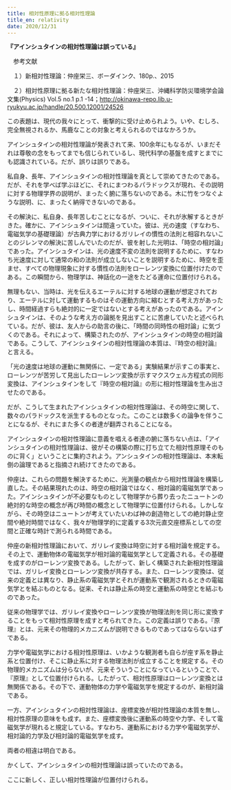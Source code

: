```yaml
---
title: 相対性原理に拠る相対性理論
title_en: relativity
date: 2020/12/31
---
```

**『アインシュタインの相対性理論は誤っている』**

　参考文献

　１）新相対性理論：仲座栄三、ボーダインク、180p.、2015

　２）相対性原理に拠る新たな相対性理論：仲座栄三、沖縄科学防災環境学会論文集(Physics) Vol.5 no.1 p.1 -14；<http://okinawa-repo.lib.u-ryukyu.ac.jp/handle/20.500.12001/24526>

この表題は、現代の我々にとって、衝撃的に受け止められよう。いや、むしろ、完全無視されるか、馬鹿なことの対象と考えられるのではなかろうか。

アインシュタインの相対性理論が発表されて来、100余年にもなるが、いまだそれは尊敬の念をもってまでも信じられているし、現代科学の基盤を成すとまでにも認識されている。だが、誤りは誤りである。

私自身、長年、アインシュタインの相対性理論を真として崇めてきたのである。だが、それを学べば学ぶほどに、それにまつわるパラドックスが現れ、その説明に対する物理学界の説明が、まったく腑に落ちないのである。木に竹をつなぐような説明、に、まったく納得できないのである。

その解決に、私自身、長年苦しむことになるが、ついに、それが氷解するときがきた。確かに、アインシュタインは間違っていた。彼は、光の速度（すなわち、電磁気学の基礎理論）が古典力学におけるガリレイの慣性の法則と相容れないことのジレンマの解決に苦しんでいたのだが、彼を射した光明は、「時空の相対論」であった。アインシュタインは、光の速度不変の法則を説明するために、すなわち光速度に対して通常の和の法則が成立しないことを説明するために、時空を歪ませ、すべての物理現象に対する慣性の法則をローレンツ変換に位置付けたのである。この瞬間から、物理学は、神話化の一途をたどる運命に位置付けられる。

無理もない、当時は、光を伝えるエーテルに対する地球の運動が想定されており、エーテルに対して運動するものはその運動方向に縮むとする考え方があったし、時間経過すらも絶対的に一定ではないとする考えがあったのである。アインシュタインは、そのような考え方の論拠を見出すことに苦慮していたと述べられている。だが、彼は、友人からの助言の後に、「時間の同時性の相対論」に気づくのである。それによって、構築されたのが、アインシュタインの時空の相対論である。こうして、アインシュタインの相対性理論の本質は、『時空の相対論』と言える。

「光の速度は地球の運動に無関係に、一定である」実験結果が示すこの事実と、ローレンツが苦労して見出したローレンツ変換が示すマクスウェル方程式の同形変換は、アインシュタインをして『時空の相対論』の形に相対性理論を生み出させたのである。

だが、こうして生まれたアインシュタインの相対性理論は、その時空に関して、数々のパラドックスを派生するものとなった。このことは数多くの論争を伴うことになるが、それにまた多くの者達が翻弄されることになる。

アインシュタインの相対性理論に意義を唱える者達の腑に落ちない点は、「アインシュタインの相対性理論は、彼がその構築の際に打ち立てた相対性原理そのものに背く」ということに集約されよう。アンシュタインの相対性理論は、本末転倒の論理であると指摘され続けてきたのである。

仲座は、これらの問題を解決するために、光測量の観点から相対性理論を構築し直した。その結果現れたのは、時空の相対論ではなく、相対論的電磁気学であった。アインシュタインが不必要なものとして物理学から葬り去ったニュートンの絶対的な時空の概念が再び時間の概念として物理学に位置付けられる。しかしながら、その時空はニュートンが考えていたいわば神の創造物としての絶対静止空間や絶対時間ではなく、我々が物理学的に定義する3次元直交座標系としての空間と正確な時計で測られる時間である。

仲座の新相対性理論において、ガリレイ変換は時空に対する相対論を規定する。その上で、運動物体の電磁気学が相対論的電磁気学として定義される。その基礎を成すのがローレンツ変換である。したがって、新しく構築された新相対性理論では、ガリレイ変換とローレンツ変換が共存する。また、ローレンツ変換は、従来の定義とは異なり、静止系の電磁気学とそれが運動系で観測されるときの電磁気学とを結ぶものとなる。従来、それは静止系の時空と運動系の時空とを結ぶものであった。

従来の物理学では、ガリレイ変換やローレンツ変換が物理法則を同じ形に変換することをもって相対性原理を成すと考られてきた。この定義は誤りである。『原理』とは、元来その物理的メカニズムが説明できるものであってはならないはずである。

力学や電磁気学における相対性原理は、いかような観測者も自らが座す系を静止系と位置付け、そこに静止系に対する物理法則が成立することを規定する。その物理的メカニズムは分らないが、元来そういうことになっているということで、『原理』として位置付けられる。したがって、相対性原理はローレンツ変換とは無関係である。その下で、運動物体の力学や電磁気学を規定するのが、新相対論である。

一方、アインシュタインの相対性理論は、座標変換が相対性理論の本質を無し、相対性原理の意味をも成す。また、座標変換後に運動系の時空や力学、そして電磁気学が現れると規定している。すなわち、運動系における力学や電磁気学が、相対論的力学及び相対論的電磁気学を成す。

両者の相違は明白である。

かくして、アインシュタインの相対性理論は誤っていたのである。

ここに新しく、正しい相対性理論が位置付けられる。